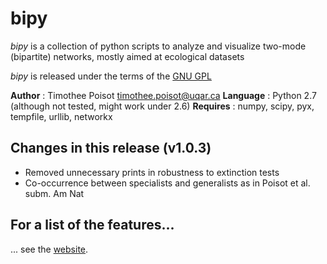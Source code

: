 # bipy

*bipy* is a collection of python scripts to analyze and visualize two-mode (bipartite) networks, mostly aimed at ecological datasets

*bipy* is released under the terms of the [GNU GPL](http://en.wikipedia.org/wiki/GNU_General_Public_License)

**Author** : Timothee Poisot <timothee.poisot@uqar.ca>
**Language** : Python  2.7 (although not tested, might work under 2.6)
**Requires** : numpy, scipy, pyx, tempfile, urllib, networkx

## Changes in this release (v1.0.3)

* Removed unnecessary prints in robustness to extinction tests
* Co-occurrence between specialists and generalists as in Poisot et al. subm. Am Nat

## For a list of the features...

... see the [website](http://tpoisot.github.com/bipy/).